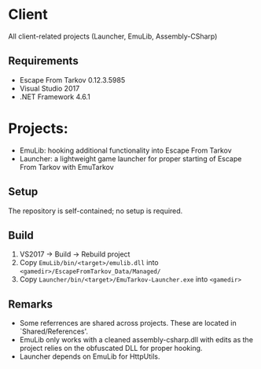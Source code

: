 # Client
All client-related projects (Launcher, EmuLib, Assembly-CSharp)

## Requirements
- Escape From Tarkov 0.12.3.5985
- Visual Studio 2017
- .NET Framework 4.6.1

# Projects:
- EmuLib: hooking additional functionality into Escape From Tarkov
- Launcher: a lightweight game launcher for proper starting of Escape From Tarkov with EmuTarkov

## Setup
The repository is self-contained; no setup is required.

## Build
1. VS2017 -> Build -> Rebuild project
2. Copy `EmuLib/bin/<target>/emulib.dll` into `<gamedir>/EscapeFromTarkov_Data/Managed/`
3. Copy `Launcher/bin/<target>/EmuTarkov-Launcher.exe` into `<gamedir>`

## Remarks
- Some referrences are shared across projects. These are located in `Shared/References'.
- EmuLib only works with a cleaned assembly-csharp.dll with edits as the project relies on the obfuscated DLL for proper hooking.
- Launcher depends on EmuLib for HttpUtils.
